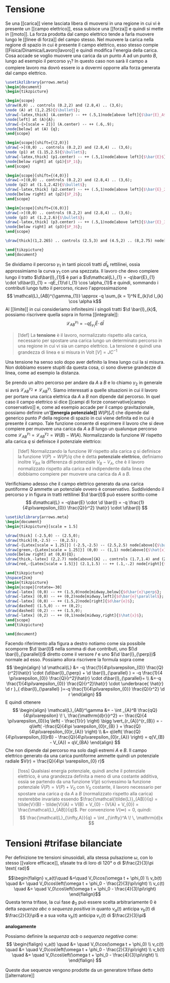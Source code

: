 # Tensione
Se una [[carica]] viene lasciata libera di muoversi in una regione in cui vi è presente un [[campo elettrico]], essa subisce una [[forza]] e quindi si mette in [[moto]]. La forza prodotta dal campo elettrico tende a farla muovere lungo le [[linee di forza]] del campo stesso. Nel muovere la carica nella regione di spazio in cui è presente il campo elettrico, esso stesso compie [[Fisica/Dinamica/Lavoro|lavoro]] e quindi modifica l'energia della carica. Cosa accade se voglio muovere una carica da un punto $A$ ad un punto $B$, lungo ad esempio il percorso $\gamma_{1}$? In questo caso non sarà il campo a compiere lavoro ma dovrò essere io a dovermi opporre alla forza generata dal campo elettrico.

```tikz
\usetikzlibrary{arrows.meta}
\begin{document}
\begin{tikzpicture}

\begin{scope}
\draw(0,0) .. controls (0.2,2) and (2.8,4) .. (3,6);
\node (A) at (1,2.25){$\bullet$};
\draw[-latex,thick] (A.center) -- ++ (.5,1)node[above left]{$\bar{E}_A$};
\node[left] at (A){A};
\draw[-{>[scale = 2]}] (A.center) -- ++ (.6,.9);
\node[below] at (A) {q};
\end{scope}

\begin{scope}[shift={(2,0)}]
\draw[->](0,0) .. controls (0.2,2) and (2.8,4) .. (3,6);
\node (p1) at (1.15,2.5){$\bullet$};
\draw[-latex,thick] (p1.center) -- ++ (.5,1)node[above left]{$\bar{E}$};
\node[below right] at (p1){$P_1$};
\end{scope}

\begin{scope}[shift={(4,0)}]
\draw[->](0,0) .. controls (0.2,2) and (2.8,4) .. (3,6);
\node (p2) at (1.1,2.42){$\bullet$};
\draw[-latex,thick] (p2.center) -- ++ (.5,1)node[above left]{$\bar{E}_2$};
\node[below right] at (p2){$P_2$};
\end{scope}

\begin{scope}[shift={(6,0)}]
\draw[->](0,0) .. controls (0.2,2) and (2.8,4) .. (3,6);
\node (p3) at (1.2,2.6){$\bullet$};
\draw[-latex,thick] (p3.center) -- ++ (.5,1)node[above left]{$\bar{E}_3$};
\node[below right] at (p3){$P_3$};
\end{scope}

\draw[thick](1,2.265) .. controls (2.5,3) and (4.5,2) .. (8,2.75) node[below]{B} node[left = 1.5cm]{$\gamma_1$};

\end{tikzpicture}
\end{document}
```

Se dividiamo il percorso $\gamma_{1}$ in tanti piccoli tratti $d\bar{l}_{k}$ rettilinei, ossia approssimiamo la curva $\gamma_{1}$ con una spezzata. Il lavoro che devo compiere lungo il tratto $\d\bar{l}_{1}$ è pari a $\d\mathcal{L}_{1} = -q\bar{E}_{1} \cdot \d\bar{l}_{1} = -qE_{1}\d l_{1} \cos \alpha_{1}$ e quindi, sommando i contributi lungo tutto il percorso, ricavo l'approssimazione
$$ \mathcal{L}_{AB}^{\gamma_{1}} \approx -q \sum_{k = 1}^N E_{k}\d l_{k} \cos \alpha k$$
Al [[limite]] in cui consideriamo infinitesimi i singoli tratti $\d \bar{l}_{k}$, possiamo riscrivere quella sopra in forma [[integrale]]:
$$ \mathcal{L}_{AB}^{\gamma_{1}} = -q \int _{\gamma_{1}} \!\bar{E} \cdot \, \mathrm{d}\bar{l}  $$
>[!def]
>La **tensione** è il lavoro, normalizzato rispetto alla carica, necessario per spostare una carica lungo un determinato percorso in una regione in cui vi sia un campo elettrico. La tensione è quindi una grandezza di linea e si misura in Volt $[V] = JC^{-1}$

Una tensione ha senso solo dopo aver definito la linea lungo cui la si misura. Non dobbiamo essere stupiti da questa cosa, ci sono diverse grandezze di linea, come ad esempio la distanza.

Se prendo un altro percorso per andare da $A$ a $B$ e lo chiamo $\gamma_{2}$ in generale si avrà $\mathcal{L}_{AB}^{\gamma_{2}} \neq \mathcal{L}_{AB}^{\gamma_{1}}$. Siamo interessati a quelle situazioni in cui il lavoro per portare una carica elettrica da $A$ a $B$ non dipende dal percorso. In quel caso il campo elettrico si dice [[campi di forze conservative|campo conservativo]] e, come ad esempio accade per il campo gravitazionale, possiamo definire un'**[[energia potenziale]]** $W(P) [J]$ che dipende dal generico punto $P$ della regione di spazio in cui viene definita ed in cui è presente il campo. Tale funzione consente di esprimere il lavoro che si deve compiere per muovere una carica da $A$ a $B$ lungo un qualunque percorso come $\mathcal{L}_{AB}^{\gamma_{1}} = \mathcal{L}_{AB}^{\gamma_{2}} = W(B) - W(A)$.
Normalizzando la funzione $W$ rispetto alla carica $q$ si definisce il potenziale elettrico:

>[!def]
>Normalizzando la funzione $W$ rispetto alla carica $q$ si definisce la funzione $V(P) = W(P) / q$ che è detta **potenziale elettrico**, definiamo inoltre $V_{BA}$ la differenza di potenziale  $V_{B} - V_{A}$, che è il lavoro normalizzato rispetto alla carica ed indipendente dalla linea che dobbiamo compiere per muovere una carica da $A$ a $B$.

Verifichiamo adesso che il campo elettrico generato da una carica puntiforme $Q$ ammette un potenziale ovvero è conservativo. Suddividendo il percorso $\gamma$ in figura in tratti rettilinei $\d \bar{l}$ può essere scritto come
$$ d\mathcal{L} = -q\bar{E} \cdot \d \bar{l} = -q \frac{1}{4\pi\varepsilon_{0}} \frac{Q}{r^2} \hat{r} \cdot \d\bar{l} $$

```tikz
\usetikzlibrary{arrows.meta}
\begin{document}
\begin{tikzpicture}[scale = 1.5]

\draw[thick] (-2.5,0) -- (2.5,0);
\draw[thick](0,-2.5) -- (0,2.5);
\draw[-{Latex[scale = 1.25]}] (-2.5,-2.5) -- (2.5,2.5) node[above]{$\bar{E}$};
\draw[green,-{Latex[scale = 1.25]}] (0,0) -- (1,1) node[above]{$\hat{x}$};
\node[below right] at (0,0){Q};
\draw[thick,-latex] (2,2.7) node[above]{A} .. controls (1.7,1.4) and (2.7,1) .. (2.4,.3) node[right]{B};
\draw[red,-{Latex[scale = 1.5]}] (2.1,1.5) -- ++ (.1,-.2) node[right]{$d\bar{l}$}; 

\end{tikzpicture}
\hspace{2cm}
\begin{tikzpicture}
\begin{scope}[rotate=-30]
\draw[-latex] (0,0) -- ++ (1.5,0)node[midway,below]{$d\bar{e}\perp$};
\draw[-latex] (0,0) -- ++ (0,2)node[midway,left]{$d\bar{e}\parallel$};
\draw[-latex] (0,0) -- ++ (1.5,2)node[right]{$d\bar{e}$};
\draw[dashed] (1.5,0) -- ++ (0,2);
\draw[dashed] (0,2) -- ++ (1.5,0);
\draw[-latex] (0,2) -- ++ (0,1)node[midway,right]{$\hat{x}$};
\end{scope}
\end{tikzpicture}

\end{document}
```

Facendo riferimento alla figura a destro notiamo come sia possibile scomporre $\d \bar{l}$ nella somma di due contributi, uno $(\d \bar{l}_{\parallel})$ diretto come il versore $\hat{r}$ e uno $(\d \bar{l}_{\perp})$ normale ad esso. Possiamo allora riscrivere la formula sopra come
$$ \begin{align}
\d \mathcal{L} &= -q \frac{1}{4\pi\varepsilon_{0}} \frac{Q}{r^2}\hat{r} \cdot (\d\bar{l}_{\perp} + \d \bar{l}_{\parallel} ) = -q \frac{1}{4 \pi\varepsilon_{0}} \frac{Q}{r^2}\hat{r} \cdot d\bar{l}_{\parallel}= \\
&=-q \frac{1}{4\pi\varepsilon_{0}} \frac{Q}{r^2}\hat{r} \cdot \underbrace{ \hat{r} \d r }_{ d\bar{l}_{\parallel} }=-q \frac{1}{4\pi\varepsilon_{0}} \frac{Q}{r^2} \d r
\end{align} $$
E quindi ottenere
$$ \begin{align}
\mathcal{L}_{AB}^\gamma &= - \int _{A}^B \frac{qQ}{4\pi\varepsilon} \! \, \frac{\mathrm{d}r}{r^2} =- \frac{Q}{4 \pi\varepsilon_{0}}q \left( - \frac{1}{r} \right) \bigg \vert_{r_{A}}^{r_{B}} = -q\left( -\frac{Q}{4\pi \varepsilon_{0}r_{B} } + \frac{Q}{4\pi\varepsilon_{0}r_{A}} \right) \\
&= q\left( \frac{Q}{4\pi\varepsilon_{0}rB} - \frac{Q}{4\pi\varepsilon_{0}r_{A}} \right) = q(V_{B} - V_{A}) = qV_{BA}
\end{align} $$
Che non dipende dal percorso ma solo dagli estremi $A$ e $B$. Il campo elettrico generato da una carica puntiforme ammette quindi un potenziale radiale $V(r) = \frac{Q}{4\pi \varepsilon_{0} r}$

>[!oss]
>Qualsiasi energia potenziale, quindi anche il potenziale elettrico, è una grandezza definita a meno di una costante additiva, ossia se partendo da una funzione $V(p)$ scrivessimo la funzione potenziale $\tilde{V} (P) = V(P) + V_{0}$ con $V_{0}$ costante, il lavoro necessario per spostare una carica $q$ da $A$ a $B$ (normalizzato rispetto alla carica) resterebbe invariato essendo $\frac{\mathcal{\tilde{L}}_{AB}}{q} = \tilde{V}(B) - \tilde{V}(A) = V(B) + V_{0} - (V(A) + V_{0}) = \frac{\mathcal{L}_{AB}}{q}$. Per convenzione $V(\infty) = 0$, quindi:
>$$ \frac{\mathcal{L}_{\infty,A}}{q} = \int _{\infty}^A \! \, \mathrm{d}x  $$


# Tensioni #trifase bilanciate
Per definizione tre tensioni sinusoidali, alla stessa pulsazione $\omega$, con lo stesso [[valore efficace]], sfasate tra di loro di 120° o di $\frac{2}{3}\pi \text{ rad}$

$$\begin{flalign}
v_a(t)\quad &=\quad V_0\cos(\omega t + \phi_0) \\
v_b(t) \quad &= \quad V_0\cos\left(\omega t + \phi_0 - \frac{2}{3}\pi\right) \\
v_c(t) \quad &= \quad V_0\cos\left(\omega t + \phi_0 - \frac{4}{3}\pi\right)
\end{flalign}$$
Questa terna trifase, la cui fase $\phi_0$ può essere scelta arbitrariamente $0$ è detta *sequenza abc* o *sequenza positiva* in quanto $v_a(t)$ anticipa $v_b(t)$ di $\frac{2}{3}\pi$ e a sua volta $v_b(t)$ anticipa $v_c(t)$ di $\frac{2}{3}\pi$

**analogamente**

Possiamo definire la *sequenza acb* o *sequenza negativa* come:
$$
\begin{flalign}
	v_a(t) \quad &= \quad V_0\cos(\omega t + \phi_0) \\
	v_c(t) \quad &= \quad V_0\cos\left(\omega t + \phi_0 - \frac{2}{3}\pi\right) \\
	v_b(t) \quad &= \quad V_0\cos\left(\omega t + \phi_0 - \frac{4}{3}\pi\right) \\
\end{flalign}
$$

Queste due sequenze vengono prodotte da un generatore trifase detto [[alternatore]]